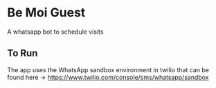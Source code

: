 # Be Moi Guest

A whatsapp bot to schedule visits

## To Run

The app uses the WhatsApp sandbox environment in twilio that can be found here -> https://www.twilio.com/console/sms/whatsapp/sandbox
